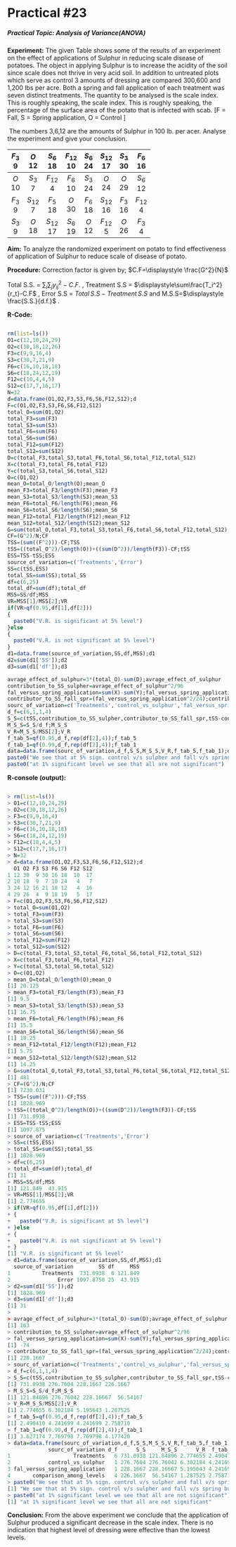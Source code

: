 # Practical #23

##### Practical Topic: Analysis of Variance(ANOVA)

**Experiment:** The given Table shows some of the results of an experiment on the effect of applications of Sulphur in reducing scale disease of potatoes. The object in applying Sulphur is to increase the acidity of the soil since scale does not thrive in very acid soil. In addition to untreated plots which serve as control 3 amounts of dressing are compared 300,600 and 1,200 lbs per acre. Both a spring and fall application of each treatment was seven distinct treatments. The quantity to be analysed is the scale index. This is roughly speaking, the scale index. This is roughly speaking, the percentage of the surface area of the potato that is infected with scab. [F = Fall, S = Spring application, O = Control  ]

​	The numbers 3,6,12 are the amounts of Sulphur in 100 lb. per acer. Analyse the experiment and give your conclusion.

| $F_3$  <br />9 |   $O$<br />12   |  $S_6$ <br />18  | $F_{12}$<br />10 | $S_6$<br />24 | $S_{12}$<br />17 | $S_3$<br />30 |  $F_6$<br />16  |
| :------------: | :-------------: | :--------------: | :--------------: | :-----------: | :--------------: | :-----------: | :-------------: |
|  $O$<br />10   |  $S_3$<br />7   | $F_{12}$<br />4  |  $F_6$<br />10   | $S_3$<br />24 |   $O$<br />24    |  $O$<br />29  |  $S_6$<br />12  |
|  $F_3$<br />9  | $S_{12}$<br />7 |  $F_5$<br />18   |   $O$<br />30    | $F_6$<br />18 | $S_{12}$<br />16 | $F_3$<br />16 | $F_{12}$<br />4 |
|  $S_3$<br />9  |   $O$<br />18   | $S_{12}$<br />17 |  $S_6$<br />19   |  $O$<br />12  | $F_{12}$<br />5  |  $O$<br />26  |  $F_3$ <br />4  |

**Aim:** To analyze the randomized experiment on potato to find effectiveness of application of Sulphur to reduce scale of disease of potato.

**Procedure:** Correction factor is given by; $C.F=\displaystyle \frac{G^2}{N}$  

Total S.S. = $\displaystyle \sum_i\sum_j{y_{ij}}^2-C.F.$ ,  Treatment S.S = $\displaystyle\sum\frac{T_i^2}{r_t}-C.F$ , Error S.S  = $Total \,S.S-Treatment\,S.S$ and  M.S.S=$\displaystyle \frac{S.S.}{d.f.}$ .

**R-Code:**  

```R

rm(list=ls())
O1=c(12,10,24,29)
O2=c(30,18,12,26)
F3=c(9,9,16,4)
S3=c(30,7,21,9)
F6=c(16,10,18,18)
S6=c(18,24,12,19)
F12=c(10,4,4,5)
S12=c(17,7,16,17)
N=32
d=data.frame(O1,O2,F3,S3,F6,S6,F12,S12);d
F=c(O1,O2,F3,S3,F6,S6,F12,S12)
total_O=sum(O1,O2)
total_F3=sum(F3)
total_S3=sum(S3)
total_F6=sum(F6)
total_S6=sum(S6)
total_F12=sum(F12)
total_S12=sum(S12)
D=c(total_F3,total_S3,total_F6,total_S6,total_F12,total_S12)
X=c(total_F3,total_F6,total_F12)
Y=c(total_S3,total_S6,total_S12)
O=c(O1,O2)
mean_O=total_O/length(O);mean_O
mean_F3=total_F3/length(F3);mean_F3
mean_S3=total_S3/length(S3);mean_S3
mean_F6=total_F6/length(F6);mean_F6
mean_S6=total_S6/length(S6);mean_S6
mean_F12=total_F12/length(F12);mean_F12
mean_S12=total_S12/length(S12);mean_S12
G=sum(total_O,total_F3,total_S3,total_F6,total_S6,total_F12,total_S12);G
CF=(G^2)/N;CF
TSS=(sum((F^2)))-CF;TSS
tSS=((total_O^2)/length(O))+((sum(D^2))/length(F3))-CF;tSS
ESS=TSS-tSS;ESS
source_of_variation=c('Treatments','Error')
SS=c(tSS,ESS)
total_SS=sum(SS);total_SS
df=c(6,25)
total_df=sum(df);total_df
MSS=SS/df;MSS
VR=MSS[1]/MSS[2];VR
if(VR>qf(0.95,df[1],df[2]))
{
  paste0("V.R. is significant at 5% level")
}else
{
  paste0("V.R. is not significant at 5% level")
}
d1=data.frame(source_of_variation,SS,df,MSS);d1
d2=sum(d1['SS']);d2
d3=sum(d1['df']);d3

avrage_effect_of_sulphur=3*(total_O)-sum(D);avrage_effect_of_sulphur
contribution_to_SS_sulpher=avrage_effect_of_sulphur^2/96
fal_versus_spring_application=sum(X)-sum(Y);fal_versus_spring_application
contributor_to_SS_fall_spr=(fal_versus_spring_application^2/24);contributor_to_SS_fall_spr
sourc_of_variation=c('Treatments','control_vs_sulphur','fal_versus_spring_application','comparison_among_levels')
d_f=c(6,1,1,4)
S_S=c(tSS,contribution_to_SS_sulpher,contributor_to_SS_fall_spr,tSS-contribution_to_SS_sulpher-contributor_to_SS_fall_spr);S_S
M_S_S=S_S/d_f;M_S_S
V_R=M_S_S/MSS[2];V_R
f_tab_5=qf(0.95,d_f,rep(df[2],4));f_tab_5 
f_tab_1=qf(0.99,d_f,rep(df[2],4));f_tab_1
data=data.frame(sourc_of_variation,d_f,S_S,M_S_S,V_R,f_tab_5,f_tab_1);data
paste0("We see that at 5% sign. control v/s sulpher and fall v/s spring but comperision among level is not significant")
paste0("at 1% significant level we see that all are not significant")
```

**R-console (output):** 

```R

> rm(list=ls())
> O1=c(12,10,24,29)
> O2=c(30,18,12,26)
> F3=c(9,9,16,4)
> S3=c(30,7,21,9)
> F6=c(16,10,18,18)
> S6=c(18,24,12,19)
> F12=c(10,4,4,5)
> S12=c(17,7,16,17)
> N=32
> d=data.frame(O1,O2,F3,S3,F6,S6,F12,S12);d
  O1 O2 F3 S3 F6 S6 F12 S12
1 12 30  9 30 16 18  10  17
2 10 18  9  7 10 24   4   7
3 24 12 16 21 18 12   4  16
4 29 26  4  9 18 19   5  17
> F=c(O1,O2,F3,S3,F6,S6,F12,S12)
> total_O=sum(O1,O2)
> total_F3=sum(F3)
> total_S3=sum(S3)
> total_F6=sum(F6)
> total_S6=sum(S6)
> total_F12=sum(F12)
> total_S12=sum(S12)
> D=c(total_F3,total_S3,total_F6,total_S6,total_F12,total_S12)
> X=c(total_F3,total_F6,total_F12)
> Y=c(total_S3,total_S6,total_S12)
> O=c(O1,O2)
> mean_O=total_O/length(O);mean_O
[1] 20.125
> mean_F3=total_F3/length(F3);mean_F3
[1] 9.5
> mean_S3=total_S3/length(S3);mean_S3
[1] 16.75
> mean_F6=total_F6/length(F6);mean_F6
[1] 15.5
> mean_S6=total_S6/length(S6);mean_S6
[1] 18.25
> mean_F12=total_F12/length(F12);mean_F12
[1] 5.75
> mean_S12=total_S12/length(S12);mean_S12
[1] 14.25
> G=sum(total_O,total_F3,total_S3,total_F6,total_S6,total_F12,total_S12);G
[1] 481
> CF=(G^2)/N;CF
[1] 7230.031
> TSS=(sum((F^2)))-CF;TSS
[1] 1828.969
> tSS=((total_O^2)/length(O))+((sum(D^2))/length(F3))-CF;tSS
[1] 731.0938
> ESS=TSS-tSS;ESS
[1] 1097.875
> source_of_variation=c('Treatments','Error')
> SS=c(tSS,ESS)
> total_SS=sum(SS);total_SS
[1] 1828.969
> df=c(6,25)
> total_df=sum(df);total_df
[1] 31
> MSS=SS/df;MSS
[1] 121.849  43.915
> VR=MSS[1]/MSS[2];VR
[1] 2.774655
> if(VR>qf(0.95,df[1],df[2]))
+ {
+   paste0("V.R. is significant at 5% level")
+ }else
+ {
+   paste0("V.R. is not significant at 5% level")
+ }
[1] "V.R. is significant at 5% level"
> d1=data.frame(source_of_variation,SS,df,MSS);d1
  source_of_variation        SS df     MSS
1          Treatments  731.0938  6 121.849
2               Error 1097.8750 25  43.915
> d2=sum(d1['SS']);d2
[1] 1828.969
> d3=sum(d1['df']);d3
[1] 31
> 
> avrage_effect_of_sulphur=3*(total_O)-sum(D);avrage_effect_of_sulphur
[1] 163
> contribution_to_SS_sulpher=avrage_effect_of_sulphur^2/96
> fal_versus_spring_application=sum(X)-sum(Y);fal_versus_spring_application
[1] -74
> contributor_to_SS_fall_spr=(fal_versus_spring_application^2/24);contributor_to_SS_fall_spr
[1] 228.1667
> sourc_of_variation=c('Treatments','control_vs_sulphur','fal_versus_spring_application','comparison_among_levels')
> d_f=c(6,1,1,4)
> S_S=c(tSS,contribution_to_SS_sulpher,contributor_to_SS_fall_spr,tSS-contribution_to_SS_sulpher-contributor_to_SS_fall_spr);S_S
[1] 731.0938 276.7604 228.1667 226.1667
> M_S_S=S_S/d_f;M_S_S
[1] 121.84896 276.76042 228.16667  56.54167
> V_R=M_S_S/MSS[2];V_R
[1] 2.774655 6.302184 5.195643 1.287525
> f_tab_5=qf(0.95,d_f,rep(df[2],4));f_tab_5 
[1] 2.490410 4.241699 4.241699 2.758710
> f_tab_1=qf(0.99,d_f,rep(df[2],4));f_tab_1
[1] 3.627174 7.769798 7.769798 4.177420
> data=data.frame(sourc_of_variation,d_f,S_S,M_S_S,V_R,f_tab_5,f_tab_1);data
             sourc_of_variation d_f      S_S     M_S_S      V_R  f_tab_5  f_tab_1
1                    Treatments   6 731.0938 121.84896 2.774655 2.490410 3.627174
2            control_vs_sulphur   1 276.7604 276.76042 6.302184 4.241699 7.769798
3 fal_versus_spring_application   1 228.1667 228.16667 5.195643 4.241699 7.769798
4       comparison_among_levels   4 226.1667  56.54167 1.287525 2.758710 4.177420
> paste0("We see that at 5% sign. control v/s sulpher and fall v/s spring but comperision among level is not significant")
[1] "We see that at 5% sign. control v/s sulpher and fall v/s spring but comperision among level is not significant"
> paste0("at 1% significant level we see that all are not significant")
[1] "at 1% significant level we see that all are not significant"

```

**Conclusion:** From the above experiment we conclude that the application of Sulphur produced a significant decrease in the scale index. There is no indication that highest level of dressing were effective than the lowest levels.

